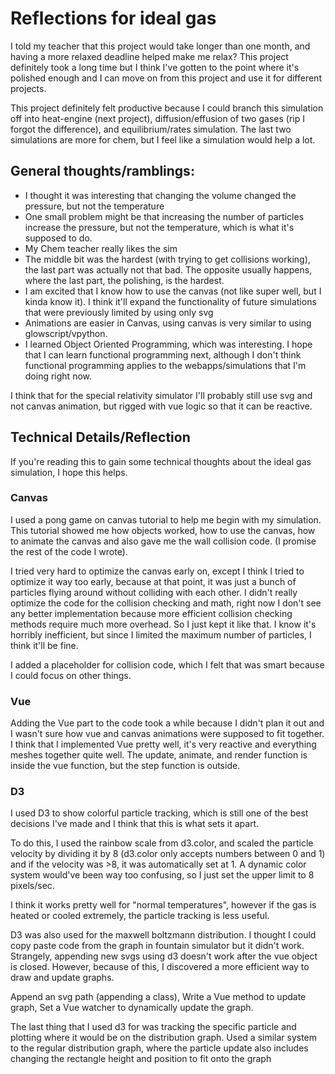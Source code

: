 # Reflections for ideal gas

I told my teacher that this project would take longer than one month, and having a more relaxed deadline helped make me relax? This project definitely took a long time but I think I've gotten to the point where it's polished enough and I can move on from this project and use it for different projects.

This project definitely felt productive because I could branch this simulation off into heat-engine (next project), diffusion/effusion of two gases (rip I forgot the difference), and equilibrium/rates simulation. The last two simulations are more for chem, but I feel like a simulation would help a lot. 

## General thoughts/ramblings:

* I thought it was interesting that changing the volume changed the pressure, but not the temperature
* One small problem might be that increasing the number of particles increase the pressure, but not the temperature, which is what it's supposed to do.
* My Chem teacher really likes the sim
* The middle bit was the hardest (with trying to get collisions working), the last part was actually not that bad. The opposite usually happens, where the last part, the polishing, is the hardest. 
* I am excited that I know how to use the canvas (not like super well, but I kinda know it). I think it'll expand the functionality of future simulations that were previously limited by using only svg
* Animations are easier in Canvas, using canvas is very similar to using glowscript/vpython. 
* I learned Object Oriented Programming, which was interesting. I hope that I can learn functional programming next, although I don't think functional programming applies to the webapps/simulations that I'm doing right now.

I think that for the special relativity simulator I'll probably still use svg and not canvas animation, but rigged with vue logic so that it can be reactive. 

## Technical Details/Reflection

If you're reading this to gain some technical thoughts about the ideal gas simulation, I hope this helps. 

### Canvas

I used a pong game on canvas tutorial to help me begin with my simulation. This tutorial showed me how objects worked, how to use the canvas, how to animate the canvas and also gave me the wall collision code. (I promise the rest of the code I wrote).

I tried very hard to optimize the canvas early on, except I think I tried to optimize it way too early, because at that point, it was just a bunch of particles flying around without colliding with each other. I didn't really optimize the code for the collision checking and math, right now I don't see any better implementation because more efficient collision checking methods require much more overhead. So I just kept it like that. I know it's horribly inefficient, but since I limited the maximum number of particles, I think it'll be fine. 

I added a placeholder for collision code, which I felt that was smart because I could focus on other things. 

### Vue

Adding the Vue part to the code took a while because I didn't plan it out and I wasn't sure how vue and canvas animations were supposed to fit together. I think that I implemented Vue pretty well, it's very reactive and everything meshes together quite well. The update, animate, and render function is inside the vue function, but the step function is outside. 

### D3

I used D3 to show colorful particle tracking, which is still one of the best decisions I've made and I think that this is what sets it apart. 

To do this, I used the rainbow scale from d3.color, and scaled the particle velocity by dividing it by 8 (d3.color only accepts numbers between 0 and 1) and if the velocity was >8, it was automatically set at 1. A dynamic color system would've been way too confusing, so I just set the upper limit to 8 pixels/sec. 

I think it works pretty well for "normal temperatures", however if the gas is heated or cooled extremely, the particle tracking is less useful.

D3 was also used for the maxwell boltzmann distribution. I thought I could copy paste code from the graph in fountain simulator but it didn't work. Strangely, appending new svgs using d3 doesn't work after the vue object is closed. However, because of this, I discovered a more efficient way to draw and update graphs. 

Append an svg path (appending a class), Write a Vue method to update graph, Set a Vue watcher to dynamically update the graph. 

The last thing that I used d3 for was tracking the specific particle and plotting where it would be on the distribution graph. Used a similar system to the regular distribution graph, where the particle update also includes changing the rectangle height and position to fit onto the graph
